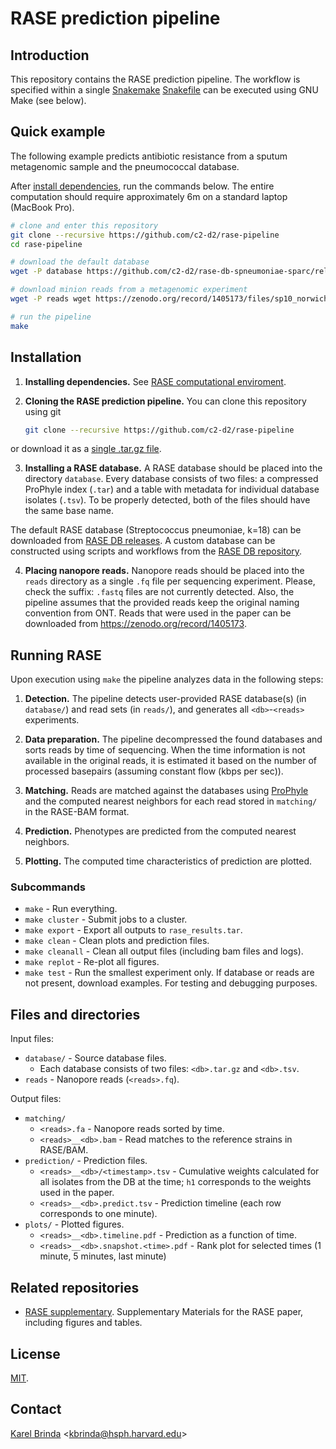 # RASE prediction pipeline


## Introduction

This repository contains the RASE prediction pipeline. The workflow is
specified within a single [Snakemake](https://snakemake.readthedocs.io)
[Snakefile](Snakefile) can be executed using GNU Make (see below).


## Quick example

The following example predicts antibiotic resistance from a sputum metagenomic
sample and the pneumococcal database.

After [install
dependencies](https://github.com/c2-d2/rase/blob/master/environment.md), run
the commands below. The entire computation should require
approximately 6m on a standard laptop (MacBook Pro).


```bash
# clone and enter this repository
git clone --recursive https://github.com/c2-d2/rase-pipeline
cd rase-pipeline

# download the default database
wget -P database https://github.com/c2-d2/rase-db-spneumoniae-sparc/releases/download/v1.3/spneumoniae-sparc.k18.{tsv,tar.gz}

# download minion reads from a metagenomic experiment
wget -P reads wget https://zenodo.org/record/1405173/files/sp10_norwich_P33.filtered.fq

# run the pipeline
make
```


## Installation

1) **Installing dependencies.** See [RASE computational
   enviroment](environment.md).

2) **Cloning the RASE prediction pipeline.**
    You can clone this repository using git

    ```bash
    git clone --recursive https://github.com/c2-d2/rase-pipeline
    ```

  or download it as a [single .tar.gz
  file](https://github.com/c2-d2/rase-predict/archive/master.tar.gz).

3) **Installing a RASE database.** A RASE database should be placed into the
  directory `database`.  Every database consists of two files: a compressed
  ProPhyle index (`.tar`) and a table with metadata for individual database
  isolates (`.tsv`). To be properly detected, both of the files should have the
  same base name.

  The default RASE database (Streptococcus pneumoniae, k=18) can be downloaded
  from [RASE DB releases](https://github.com/c2-d2/rase-db/releases). A custom
  database can be constructed using scripts and workflows from the [RASE DB
  repository](https://github.com/c2-d2/rase-db).

4) **Placing nanopore reads.** Nanopore reads should be placed into the `reads`
  directory as a single `.fq` file per sequencing experiment. Please, check the
  suffix: `.fastq` files are not currently detected. Also, the pipeline assumes
  that the provided reads keep the original naming convention from ONT. Reads
  that were used in the paper can be downloaded from
  https://zenodo.org/record/1405173.


## Running RASE

Upon execution using `make` the pipeline analyzes data in the following steps:

1) **Detection.** The pipeline detects user-provided RASE database(s) (in
`database/`) and read sets (in `reads/`), and generates all
`<db>`-`<reads>` experiments.

2) **Data preparation.** The pipeline decompressed the found databases and sorts
reads by time of sequencing. When the time information is not available in the
original reads, it is estimated it based on the number of processed basepairs
(assuming constant flow (kbps per sec)).

3) **Matching.** Reads are matched against the databases using
[ProPhyle](https://prophyle.github.io/) and the computed nearest neighbors for
each read stored in `matching/` in the RASE-BAM format.

4) **Prediction.** Phenotypes are predicted from the computed nearest neighbors.

5) **Plotting.** The computed time characteristics of prediction are plotted.


### Subcommands

* `make` - Run everything.
* `make cluster` - Submit jobs to a cluster.
* `make export` - Export all outputs to `rase_results.tar`.
* `make clean` - Clean plots and prediction files.
* `make cleanall` - Clean all output files (including bam files and logs).
* `make replot` - Re-plot all figures.
* `make test` - Run the smallest experiment only. If database or reads are not present, download examples. For testing and debugging purposes.


## Files and directories

Input files:
* `database/` - Source database files.
   - Each database consists of two files: `<db>.tar.gz` and `<db>.tsv`.
* `reads` - Nanopore reads (`<reads>.fq`).

Output files:

* `matching/`
   - `<reads>.fa` - Nanopore reads sorted by time.
   - `<reads>__<db>.bam` - Read matches to the reference strains in RASE/BAM.
* `prediction/` - Prediction files.
   - `<reads>__<db>/<timestamp>.tsv` - Cumulative weights calculated for
   all isolates from the DB at the time; `h1` corresponds to the weights used
   in the paper.
   - `<reads>__<db>.predict.tsv` - Prediction timeline (each row
   corresponds to one minute).
* `plots/` - Plotted figures.
   - `<reads>__<db>.timeline.pdf` - Prediction as a function of time.
   - `<reads>__<db>.snapshot.<time>.pdf` - Rank plot for selected times (1
   minute, 5 minutes, last minute)


## Related repositories

* [RASE supplementary](http://github.com/c2-d2/rase-supplement). Supplementary Materials for the RASE paper, including figures and tables.


## License

[MIT](LICENSE).


## Contact

[Karel Brinda](https://scholar.harvard.edu/brinda) \<kbrinda@hsph.harvard.edu\>

